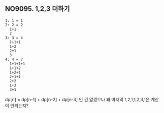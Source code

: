 ## NO9095. 1,2,3 더하기
```
1: 1 = 1
2: 2 = 2
  1+1
  2
3: 3 = 4
  1+1+1
  1+2
  2+1
  3
4: 4 = 7
  1+1+1+1
  1+1+2
  1+2+1
  2+1+1
  2+2
  1+3
  3+1
```

dp[n] = dp[n-1] + dp[n-2] + dp[n-3] 인 건 알겠으나 왜 마지막 1,2,1,1,2,3,1은 계산이 안되는지?

